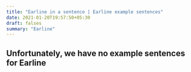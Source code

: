 ```yaml
---
title: "Earline in a sentence | Earline example sentences"
date: 2021-01-20T19:57:50+05:30
draft: falses
summary: "Earline"
---
```

## Unfortunately, we have no example sentences for Earline                 
